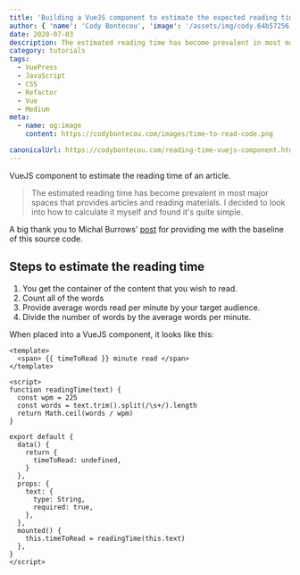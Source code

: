```yaml
---
title: 'Building a VueJS component to estimate the expected reading time of an article.'
author: { 'name': 'Cody Bontecou', 'image': '/assets/img/cody.64b57256.jpg' }
date: 2020-07-03
description: The estimated reading time has become prevalent in most major spaces that provides articles and reading materials. I decided to look into how to calculate it myself and found it's quite simple.
category: tutorials
tags:
  - VuePress
  - JavaScript
  - CSS
  - Refactor
  - Vue
  - Medium
meta:
  - name: og:image
    content: https://codybontecou.com/images/time-to-read-code.png

canonicalUrl: https://codybontecou.com/reading-time-vuejs-component.html
---
```


<span class="text-4xl font-semibold">VueJS component to estimate the reading time of an article.</span>

> The estimated reading time has become prevalent in most major spaces that provides articles and reading materials. I decided to look into how to calculate it myself and found it's quite simple.

<HeaderMeta :author=$frontmatter.author :date=$frontmatter.date />

<p class="mt-8 font-semibold text-gray-800">A big thank you to Michal Burrows' <a href="https://dev.to/michaelburrows/calculate-the-estimated-reading-time-of-an-article-using-javascript-2k9l" target="_blank">post</a> for providing me with the baseline of this source code.</p>

## Steps to estimate the reading time

1. You get the container of the content that you wish to read.
1. Count all of the words
1. Provide average words read per minute by your target audience.
1. Divide the number of words by the average words per minute.

When placed into a VueJS component, it looks like this:

```vue
<template>
  <span> {{ timeToRead }} minute read </span>
</template>

<script>
function readingTime(text) {
  const wpm = 225
  const words = text.trim().split(/\s+/).length
  return Math.ceil(words / wpm)
}

export default {
  data() {
    return {
      timeToRead: undefined,
    }
  },
  props: {
    text: {
      type: String,
      required: true,
    },
  },
  mounted() {
    this.timeToRead = readingTime(this.text)
  },
}
</script>
```
